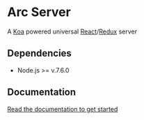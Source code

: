# Arc Server
A [Koa](https://github.com/koajs/koa) powered universal [React](https://facebook.github.io/react/)/[Redux](http://redux.js.org/) server

## Dependencies
* Node.js >= v.7.6.0

## Documentation
[Read the documentation to get started](./docs)
